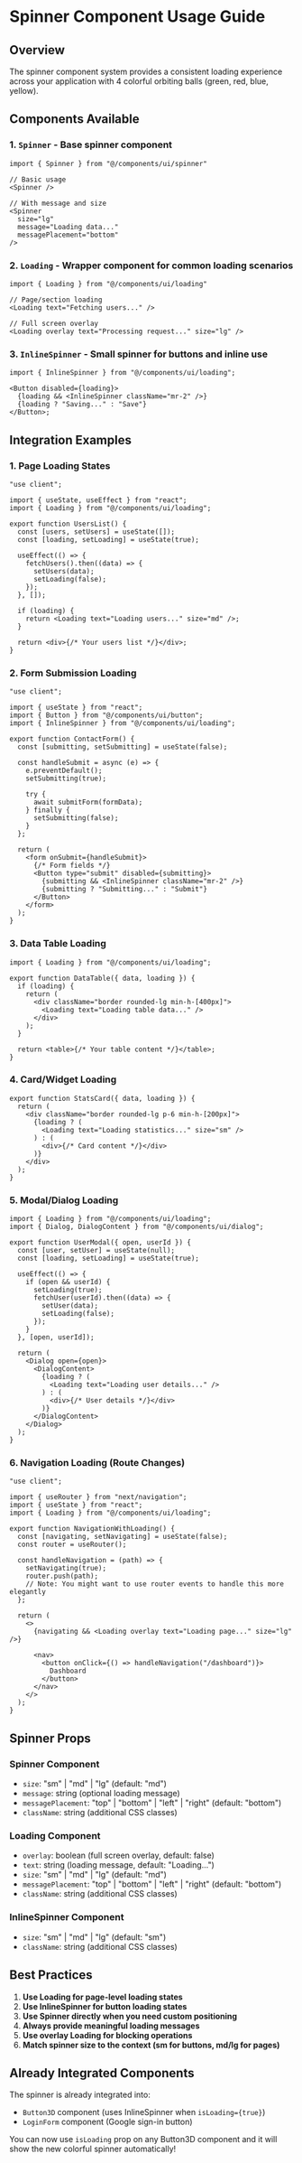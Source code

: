 # Spinner Component Usage Guide

## Overview

The spinner component system provides a consistent loading experience across your application with 4 colorful orbiting balls (green, red, blue, yellow).

## Components Available

### 1. `Spinner` - Base spinner component

```tsx
import { Spinner } from "@/components/ui/spinner"

// Basic usage
<Spinner />

// With message and size
<Spinner
  size="lg"
  message="Loading data..."
  messagePlacement="bottom"
/>
```

### 2. `Loading` - Wrapper component for common loading scenarios

```tsx
import { Loading } from "@/components/ui/loading"

// Page/section loading
<Loading text="Fetching users..." />

// Full screen overlay
<Loading overlay text="Processing request..." size="lg" />
```

### 3. `InlineSpinner` - Small spinner for buttons and inline use

```tsx
import { InlineSpinner } from "@/components/ui/loading";

<Button disabled={loading}>
  {loading && <InlineSpinner className="mr-2" />}
  {loading ? "Saving..." : "Save"}
</Button>;
```

## Integration Examples

### 1. Page Loading States

```tsx
"use client";

import { useState, useEffect } from "react";
import { Loading } from "@/components/ui/loading";

export function UsersList() {
  const [users, setUsers] = useState([]);
  const [loading, setLoading] = useState(true);

  useEffect(() => {
    fetchUsers().then((data) => {
      setUsers(data);
      setLoading(false);
    });
  }, []);

  if (loading) {
    return <Loading text="Loading users..." size="md" />;
  }

  return <div>{/* Your users list */}</div>;
}
```

### 2. Form Submission Loading

```tsx
"use client";

import { useState } from "react";
import { Button } from "@/components/ui/button";
import { InlineSpinner } from "@/components/ui/loading";

export function ContactForm() {
  const [submitting, setSubmitting] = useState(false);

  const handleSubmit = async (e) => {
    e.preventDefault();
    setSubmitting(true);

    try {
      await submitForm(formData);
    } finally {
      setSubmitting(false);
    }
  };

  return (
    <form onSubmit={handleSubmit}>
      {/* Form fields */}
      <Button type="submit" disabled={submitting}>
        {submitting && <InlineSpinner className="mr-2" />}
        {submitting ? "Submitting..." : "Submit"}
      </Button>
    </form>
  );
}
```

### 3. Data Table Loading

```tsx
import { Loading } from "@/components/ui/loading";

export function DataTable({ data, loading }) {
  if (loading) {
    return (
      <div className="border rounded-lg min-h-[400px]">
        <Loading text="Loading table data..." />
      </div>
    );
  }

  return <table>{/* Your table content */}</table>;
}
```

### 4. Card/Widget Loading

```tsx
export function StatsCard({ data, loading }) {
  return (
    <div className="border rounded-lg p-6 min-h-[200px]">
      {loading ? (
        <Loading text="Loading statistics..." size="sm" />
      ) : (
        <div>{/* Card content */}</div>
      )}
    </div>
  );
}
```

### 5. Modal/Dialog Loading

```tsx
import { Loading } from "@/components/ui/loading";
import { Dialog, DialogContent } from "@/components/ui/dialog";

export function UserModal({ open, userId }) {
  const [user, setUser] = useState(null);
  const [loading, setLoading] = useState(true);

  useEffect(() => {
    if (open && userId) {
      setLoading(true);
      fetchUser(userId).then((data) => {
        setUser(data);
        setLoading(false);
      });
    }
  }, [open, userId]);

  return (
    <Dialog open={open}>
      <DialogContent>
        {loading ? (
          <Loading text="Loading user details..." />
        ) : (
          <div>{/* User details */}</div>
        )}
      </DialogContent>
    </Dialog>
  );
}
```

### 6. Navigation Loading (Route Changes)

```tsx
"use client";

import { useRouter } from "next/navigation";
import { useState } from "react";
import { Loading } from "@/components/ui/loading";

export function NavigationWithLoading() {
  const [navigating, setNavigating] = useState(false);
  const router = useRouter();

  const handleNavigation = (path) => {
    setNavigating(true);
    router.push(path);
    // Note: You might want to use router events to handle this more elegantly
  };

  return (
    <>
      {navigating && <Loading overlay text="Loading page..." size="lg" />}

      <nav>
        <button onClick={() => handleNavigation("/dashboard")}>
          Dashboard
        </button>
      </nav>
    </>
  );
}
```

## Spinner Props

### Spinner Component

- `size`: "sm" | "md" | "lg" (default: "md")
- `message`: string (optional loading message)
- `messagePlacement`: "top" | "bottom" | "left" | "right" (default: "bottom")
- `className`: string (additional CSS classes)

### Loading Component

- `overlay`: boolean (full screen overlay, default: false)
- `text`: string (loading message, default: "Loading...")
- `size`: "sm" | "md" | "lg" (default: "md")
- `messagePlacement`: "top" | "bottom" | "left" | "right" (default: "bottom")
- `className`: string (additional CSS classes)

### InlineSpinner Component

- `size`: "sm" | "md" | "lg" (default: "sm")
- `className`: string (additional CSS classes)

## Best Practices

1. **Use Loading for page-level loading states**
2. **Use InlineSpinner for button loading states**
3. **Use Spinner directly when you need custom positioning**
4. **Always provide meaningful loading messages**
5. **Use overlay Loading for blocking operations**
6. **Match spinner size to the context (sm for buttons, md/lg for pages)**

## Already Integrated Components

The spinner is already integrated into:

- `Button3D` component (uses InlineSpinner when `isLoading={true}`)
- `LoginForm` component (Google sign-in button)

You can now use `isLoading` prop on any Button3D component and it will show the new colorful spinner automatically!
